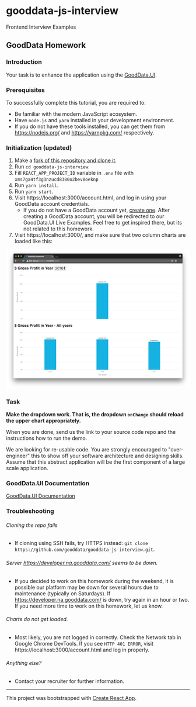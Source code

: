 # gooddata-js-interview

Frontend Interview Examples

## GoodData Homework

### Introduction

Your task is to enhance the application using the [GoodData.UI](https://sdk.gooddata.com/gooddata-ui/).

### Prerequisites

To successfully complete this tutorial, you are required to:

- Be familiar with the modern JavaScript ecosystem.
- Have `node.js` and `yarn` installed in your development environment.
- If you do not have these tools installed, you can get them from https://nodejs.org/ and https://yarnpkg.com/ respectively.

### Initialization (updated)

1. Make a [fork of this repository and clone it](https://help.github.com/en/articles/fork-a-repo).
2. Run `cd gooddata-js-interview`.
3. Fill `REACT_APP_PROJECT_ID` variable in `.env` file with `xms7ga4tf3g3nzucd8380o2bev8oeknp`
4. Run `yarn install`.
5. Run `yarn start`.
6. Visit https://localhost:3000/account.html, and log in using your GoodData account credentials.
   - If you do not have a GoodData account yet, [create one](https://gooddata-examples.herokuapp.com/registration). After creating a GoodData account, you will be redirected to our GoodData.UI Live Examples. Feel free to get inspired there, but its not related to this homework.
7. Visit https://localhost:3000/, and make sure that two column charts are loaded like this:

![Screenshot after initialization](https://github.com/gooddata/gooddata-js-interview/blob/master/public/screen.png 'Initialization Screenshot')

### Task

**Make the dropdown work. That is, the dropdown `onChange` should reload the upper chart appropriately.**

When you are done, send us the link to your source code repo and the instructions how to run the demo.

We are looking for re-usable code. You are strongly encouraged to "over-engineer" this to show off your software architecture and designing skills. Assume that this abstract application will be the first component of a large scale application.

### GoodData.UI Documentation

[GoodData.UI Documentation](https://sdk.gooddata.com/gooddata-ui/docs/about_gooddataui.html)

### Troubleshooting

###### Cloning the repo fails

- If cloning using SSH fails, try HTTPS instead: `git clone https://github.com/gooddata/gooddata-js-interview.git`.

###### Server https://developer.na.gooddata.com/ seems to be down.

- If you decided to work on this homework during the weekend, it is possible our platform may be down for several hours due to maintenance (typically on Saturdays). If https://developer.na.gooddata.com/ is down, try again in an hour or two. If you need more time to work on this homework, let us know.

###### Charts do not get loaded.

- Most likely, you are not logged in correctly. Check the Network tab in Google Chrome DevTools. If you see `HTTP 401 ERROR`, visit https://localhost:3000/account.html and log in properly.

###### Anything else?

- Contact your recruiter for further information.

---

This project was bootstrapped with [Create React App](https://github.com/facebookincubator/create-react-app).
